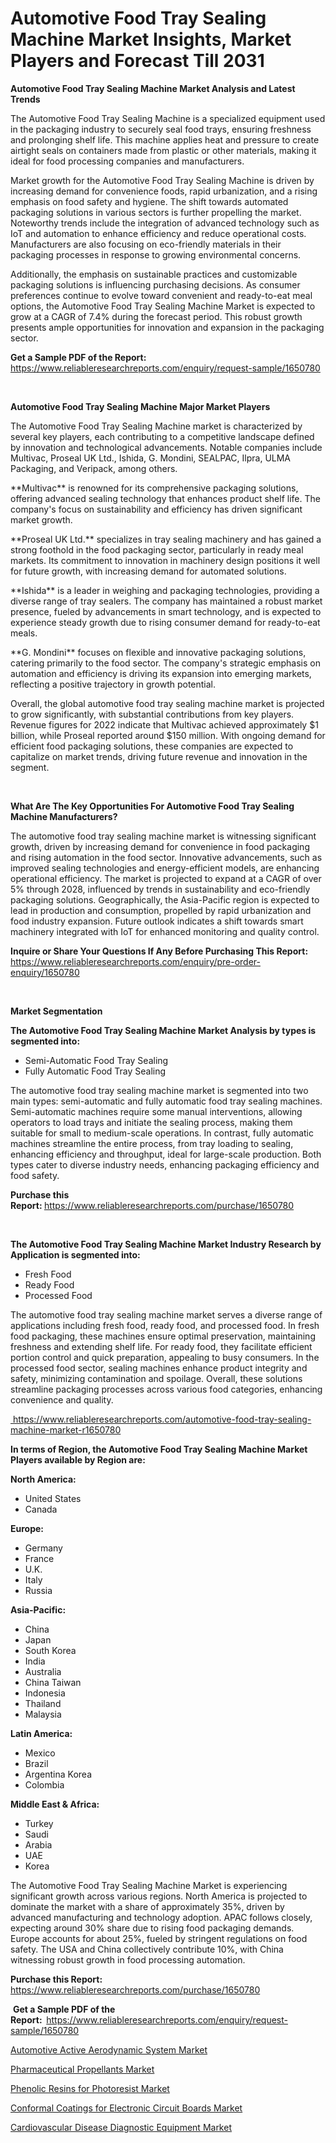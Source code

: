 <p><h1>Automotive Food Tray Sealing Machine Market Insights, Market Players and Forecast Till 2031</h1></p><p><strong>Automotive Food Tray Sealing Machine Market Analysis and Latest Trends</strong></p>
<p><p>The Automotive Food Tray Sealing Machine is a specialized equipment used in the packaging industry to securely seal food trays, ensuring freshness and prolonging shelf life. This machine applies heat and pressure to create airtight seals on containers made from plastic or other materials, making it ideal for food processing companies and manufacturers.</p><p>Market growth for the Automotive Food Tray Sealing Machine is driven by increasing demand for convenience foods, rapid urbanization, and a rising emphasis on food safety and hygiene. The shift towards automated packaging solutions in various sectors is further propelling the market. Noteworthy trends include the integration of advanced technology such as IoT and automation to enhance efficiency and reduce operational costs. Manufacturers are also focusing on eco-friendly materials in their packaging processes in response to growing environmental concerns.</p><p>Additionally, the emphasis on sustainable practices and customizable packaging solutions is influencing purchasing decisions. As consumer preferences continue to evolve toward convenient and ready-to-eat meal options, the Automotive Food Tray Sealing Machine Market is expected to grow at a CAGR of 7.4% during the forecast period. This robust growth presents ample opportunities for innovation and expansion in the packaging sector.</p></p>
<p><strong>Get a Sample PDF of the Report:&nbsp;</strong> <a href="https://www.reliableresearchreports.com/enquiry/request-sample/1650780?utm_campaign=5&utm_medium=2&utm_source=Github&utm_content=ia&utm_term=08122024&utm_id=automotive-food-tray-sealing-machine">https://www.reliableresearchreports.com/enquiry/request-sample/1650780</a></p>
<p>&nbsp;</p>
<p><strong>Automotive Food Tray Sealing Machine Major Market Players</strong></p>
<p><p>The Automotive Food Tray Sealing Machine market is characterized by several key players, each contributing to a competitive landscape defined by innovation and technological advancements. Notable companies include Multivac, Proseal UK Ltd., Ishida, G. Mondini, SEALPAC, Ilpra, ULMA Packaging, and Veripack, among others.</p><p>**Multivac** is renowned for its comprehensive packaging solutions, offering advanced sealing technology that enhances product shelf life. The company's focus on sustainability and efficiency has driven significant market growth. </p><p>**Proseal UK Ltd.** specializes in tray sealing machinery and has gained a strong foothold in the food packaging sector, particularly in ready meal markets. Its commitment to innovation in machinery design positions it well for future growth, with increasing demand for automated solutions.</p><p>**Ishida** is a leader in weighing and packaging technologies, providing a diverse range of tray sealers. The company has maintained a robust market presence, fueled by advancements in smart technology, and is expected to experience steady growth due to rising consumer demand for ready-to-eat meals.</p><p>**G. Mondini** focuses on flexible and innovative packaging solutions, catering primarily to the food sector. The company's strategic emphasis on automation and efficiency is driving its expansion into emerging markets, reflecting a positive trajectory in growth potential.</p><p>Overall, the global automotive food tray sealing machine market is projected to grow significantly, with substantial contributions from key players. Revenue figures for 2022 indicate that Multivac achieved approximately $1 billion, while Proseal reported around $150 million. With ongoing demand for efficient food packaging solutions, these companies are expected to capitalize on market trends, driving future revenue and innovation in the segment.</p></p>
<p>&nbsp;</p>
<p><strong>What Are The Key Opportunities For Automotive Food Tray Sealing Machine Manufacturers?</strong></p>
<p><p>The automotive food tray sealing machine market is witnessing significant growth, driven by increasing demand for convenience in food packaging and rising automation in the food sector. Innovative advancements, such as improved sealing technologies and energy-efficient models, are enhancing operational efficiency. The market is projected to expand at a CAGR of over 5% through 2028, influenced by trends in sustainability and eco-friendly packaging solutions. Geographically, the Asia-Pacific region is expected to lead in production and consumption, propelled by rapid urbanization and food industry expansion. Future outlook indicates a shift towards smart machinery integrated with IoT for enhanced monitoring and quality control.</p></p>
<p><strong>Inquire or Share Your Questions If Any Before Purchasing This Report:</strong> <a href="https://www.reliableresearchreports.com/enquiry/pre-order-enquiry/1650780?utm_campaign=5&utm_medium=2&utm_source=Github&utm_content=ia&utm_term=08122024&utm_id=automotive-food-tray-sealing-machine">https://www.reliableresearchreports.com/enquiry/pre-order-enquiry/1650780</a></p>
<p>&nbsp;</p>
<p><strong>Market Segmentation</strong></p>
<p><strong>The Automotive Food Tray Sealing Machine Market Analysis by types is segmented into:</strong></p>
<p><ul><li>Semi-Automatic Food Tray Sealing</li><li>Fully Automatic Food Tray Sealing</li></ul></p>
<p><p>The automotive food tray sealing machine market is segmented into two main types: semi-automatic and fully automatic food tray sealing machines. Semi-automatic machines require some manual interventions, allowing operators to load trays and initiate the sealing process, making them suitable for small to medium-scale operations. In contrast, fully automatic machines streamline the entire process, from tray loading to sealing, enhancing efficiency and throughput, ideal for large-scale production. Both types cater to diverse industry needs, enhancing packaging efficiency and food safety.</p></p>
<p><strong>Purchase this Report:&nbsp;</strong><a href="https://www.reliableresearchreports.com/purchase/1650780?utm_campaign=5&utm_medium=2&utm_source=Github&utm_content=ia&utm_term=08122024&utm_id=automotive-food-tray-sealing-machine">https://www.reliableresearchreports.com/purchase/1650780</a></p>
<p>&nbsp;</p>
<p><strong>The Automotive Food Tray Sealing Machine Market Industry Research by Application is segmented into:</strong></p>
<p><ul><li>Fresh Food</li><li>Ready Food</li><li>Processed Food</li></ul></p>
<p><p>The automotive food tray sealing machine market serves a diverse range of applications including fresh food, ready food, and processed food. In fresh food packaging, these machines ensure optimal preservation, maintaining freshness and extending shelf life. For ready food, they facilitate efficient portion control and quick preparation, appealing to busy consumers. In the processed food sector, sealing machines enhance product integrity and safety, minimizing contamination and spoilage. Overall, these solutions streamline packaging processes across various food categories, enhancing convenience and quality.</p></p>
<p><a href="https://www.reliableresearchreports.com/automotive-food-tray-sealing-machine-market-r1650780?utm_campaign=5&utm_medium=2&utm_source=Github&utm_content=ia&utm_term=08122024&utm_id=automotive-food-tray-sealing-machine">&nbsp;https://www.reliableresearchreports.com/automotive-food-tray-sealing-machine-market-r1650780</a></p>
<p><strong>In terms of Region, the Automotive Food Tray Sealing Machine Market Players available by Region are:</strong></p>
<p>
    <p> <strong> North America: </strong>
        <ul>
            <li>United States</li>
            <li>Canada</li>
        </ul>
        </p> 
    <p> <strong> Europe: </strong>
        <ul>
            <li>Germany</li>
            <li>France</li>
            <li>U.K.</li>
            <li>Italy</li>
            <li>Russia</li>
        </ul>
        </p> 
    <p> <strong> Asia-Pacific: </strong>
        <ul>
            <li>China</li>
            <li>Japan</li>
            <li>South Korea</li>
            <li>India</li>
            <li>Australia</li>
            <li>China Taiwan</li>
            <li>Indonesia</li>
            <li>Thailand</li>
            <li>Malaysia</li>
        </ul>
        </p> 
    <p> <strong> Latin America: </strong>
        <ul>
            <li>Mexico</li>
            <li>Brazil</li>
            <li>Argentina Korea</li>
            <li>Colombia</li>
        </ul>
        </p> 
    <p> <strong> Middle East & Africa: </strong>
        <ul>
            <li>Turkey</li>
            <li>Saudi</li>
            <li>Arabia</li>
            <li>UAE</li>
            <li>Korea</li>
        </ul>
    </p>
    </p>
<p><p>The Automotive Food Tray Sealing Machine Market is experiencing significant growth across various regions. North America is projected to dominate the market with a share of approximately 35%, driven by advanced manufacturing and technology adoption. APAC follows closely, expecting around 30% share due to rising food packaging demands. Europe accounts for about 25%, fueled by stringent regulations on food safety. The USA and China collectively contribute 10%, with China witnessing robust growth in food processing automation.</p></p>
<p><strong>Purchase this Report: </strong><a href="https://www.reliableresearchreports.com/purchase/1650780?utm_campaign=5&utm_medium=2&utm_source=Github&utm_content=ia&utm_term=08122024&utm_id=automotive-food-tray-sealing-machine">https://www.reliableresearchreports.com/purchase/1650780</a></p>
<p>&nbsp;<strong>Get a Sample PDF of the Report:&nbsp;&nbsp;</strong><a href="https://www.reliableresearchreports.com/enquiry/request-sample/1650780?utm_campaign=5&utm_medium=2&utm_source=Github&utm_content=ia&utm_term=08122024&utm_id=automotive-food-tray-sealing-machine">https://www.reliableresearchreports.com/enquiry/request-sample/1650780</a></p>
<p><strong></strong></p>
<p><p><a href="https://www.linkedin.com/pulse/automotive-insight-dial-hexdf?utm_campaign=5&utm_medium=2&utm_source=Github&utm_content=ia&utm_term=08122024&utm_id=automotive-food-tray-sealing-machine">Automotive Active Aerodynamic System Market</a></p><p><a href="https://www.linkedin.com/pulse/pharmaceutical-propellants-market-revenue-demand-forecast-t50ce?utm_campaign=5&utm_medium=2&utm_source=Github&utm_content=ia&utm_term=08122024&utm_id=automotive-food-tray-sealing-machine">Pharmaceutical Propellants Market</a></p><p><a href="https://github.com/FlorianWolf90/Market-Research-Report-List-1/blob/main/phenolic-resins-for-photoresist-market.md?utm_campaign=5&utm_medium=2&utm_source=Github&utm_content=ia&utm_term=08122024&utm_id=automotive-food-tray-sealing-machine">Phenolic Resins for Photoresist Market</a></p><p><a href="https://github.com/lylyparadise/Market-Research-Report-List-5/blob/main/conformal-coatings-for-electronic-circuit-boards-market.md?utm_campaign=5&utm_medium=2&utm_source=Github&utm_content=ia&utm_term=08122024&utm_id=automotive-food-tray-sealing-machine">Conformal Coatings for Electronic Circuit Boards Market</a></p><p><a href="https://www.linkedin.com/pulse/cardiovascular-disease-diagnostic-equipment-market-segmentation-brmbf?utm_campaign=5&utm_medium=2&utm_source=Github&utm_content=ia&utm_term=08122024&utm_id=automotive-food-tray-sealing-machine">Cardiovascular Disease Diagnostic Equipment Market</a></p></p>